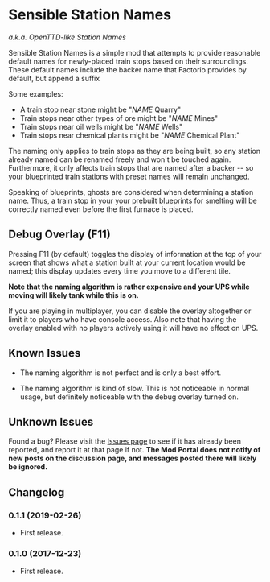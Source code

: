 # Sensible Station Names

*a.k.a. OpenTTD-like Station Names*

Sensible Station Names is a simple mod that attempts to provide reasonable default names for newly-placed train stops
based on their surroundings.  These default names include the backer name that Factorio provides by default, but append
a suffix

Some examples:

 * A train stop near stone might be "*NAME* Quarry"
 * Train stops near other types of ore might be "*NAME* Mines"
 * Train stops near oil wells might be "*NAME* Wells"
 * Train stops near chemical plants might be "*NAME* Chemical Plant"
 
The naming only applies to train stops as they are being built, so any station already named can be renamed freely and
won't be touched again.  Furthermore, it only affects train stops that are named after a backer -- so your blueprinted
train stations with preset names will remain unchanged.

Speaking of blueprints, ghosts are considered when determining a station name.  Thus, a train stop in your your prebuilt
blueprints for smelting will be correctly named even before the first furnace is placed.

## Debug Overlay (F11)
Pressing F11 (by default) toggles the display of information at the top of your screen that shows what a station built
at your current location would be named; this display updates every time you move to a different tile.  

**Note that the naming algorithm is rather expensive and your UPS while moving will likely tank while this is on.**

If you are playing in multiplayer, you can disable the overlay altogether or limit it to players who have console 
access.  Also note that having the overlay enabled with no players actively using it will have no effect on UPS. 

## Known Issues
* The naming algorithm is not perfect and is only a best effort.
  
* The naming algorithm is kind of slow.  This is not noticeable in normal usage, but definitely noticeable with the debug overlay turned on. 
  
## Unknown Issues

Found a bug?  Please visit the [Issues page](https://github.com/dewiniaid/SensibleStationNames/issues) to see if it has 
already been reported, and report it at that page if not.  **The Mod Portal does not notify of new posts on the 
discussion page, and messages posted there will likely be ignored.**

 
## Changelog

### 0.1.1 (2019-02-26)
 
* First release.

### 0.1.0 (2017-12-23)
 
* First release.

